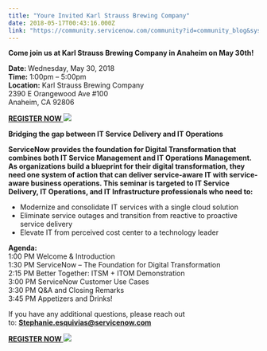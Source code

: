 ```yaml
---
title: "Youre Invited Karl Strauss Brewing Company"
date: 2018-05-17T00:43:16.000Z
link: "https://community.servicenow.com/community?id=community_blog&sys_id=7fa66f6adb4a1f445322f4621f961980"
---
```

<p><strong>Come join us at Karl Strauss Brewing Company in Anaheim on May 30th!</strong></p>
<p><strong><strong class="">Date: </strong></strong><span class="">Wednesday, May 30, 2018 <br /><strong>Time:</strong> </span><span class="">1:00pm – 5:00pm <br /><strong>Location:</strong> </span><span class="">Karl Strauss Brewing Company <br />2390 E Orangewood Ave #100 <br />Anaheim, CA 92806</span></p>
<p><strong><a href="https://go.servicenow.com/LP&#61;10108?elqTrackId&#61;BBEC1DE1C1A913598A12FA7730673A27&amp;elq&#61;00000000000000000000000000000000&amp;elqaid&#61;25131&amp;elqat&#61;1&amp;elqCampaignId&#61;12844" target="_blank" rel="nofollow">REGISTER NOW <img src="http://images.connect.servicenow.com/EloquaImages/clients/ServiceNowDotCom/%7b8a5cb9f9-9cec-4514-8afe-31d30ea3135f%7d_arrowRed.png" border="0" /></a></strong></p>
<p><strong>Bridging the gap between IT Service Delivery and IT Operations</strong></p>
<p><strong>ServiceNow provides the foundation for Digital Transformation that combines both IT Service Management and IT Operations Management. As organizations build a blueprint for their digital transformation, they need one system of action that can deliver service-aware IT with service-aware business operations. This seminar is targeted to IT Service Delivery, IT Operations, and IT Infrastructure professionals who need to:</strong></p>
<ul><li>Modernize and consolidate IT services with a single cloud solution</li><li>Eliminate service outages and transition from reactive to proactive service delivery</li><li>Elevate IT from perceived cost center to a technology leader</li></ul>
<p class=""><strong>Agenda: <br /></strong>1:00 PM Welcome &amp; Introduction <br />1:30 PM ServiceNow – The Foundation for Digital Transformation <br />2:15 PM Better Together: ITSM &#43; ITOM Demonstration <br />3:00 PM ServiceNow Customer Use Cases <br />3:30 PM Q&amp;A and Closing Remarks <br />3:45 PM Appetizers and Drinks!</p>
<p class="">If you have any additional questions, please reach out to: <a href="mailto:Stephanie.esquivias&#64;servicenow.com" rel="nofollow"><strong>Stephanie.esquivias&#64;servicenow.com</strong></a></p>
<p class=""><strong><a href="https://go.servicenow.com/LP&#61;10108?elqTrackId&#61;BBEC1DE1C1A913598A12FA7730673A27&amp;elq&#61;00000000000000000000000000000000&amp;elqaid&#61;25131&amp;elqat&#61;1&amp;elqCampaignId&#61;12844" target="_blank" rel="nofollow">REGISTER NOW <img src="http://images.connect.servicenow.com/EloquaImages/clients/ServiceNowDotCom/%7b8a5cb9f9-9cec-4514-8afe-31d30ea3135f%7d_arrowRed.png" border="0" /></a></strong></p>